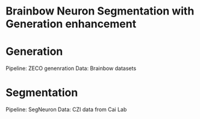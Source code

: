 # Brainbow Neuron Segmentation with Generation enhancement

# Generation
Pipeline: ZECO genenration
Data: Brainbow datasets


# Segmentation
Pipeline: SegNeuron
Data: CZI data from Cai Lab


